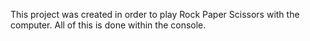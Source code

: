 This project was created in order to play Rock Paper Scissors with the computer. All of this is done within the console.